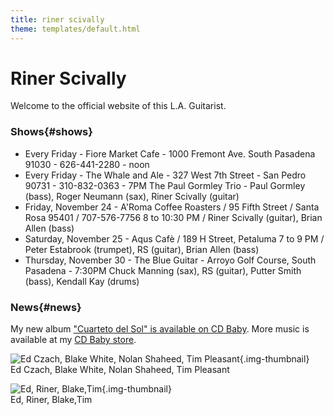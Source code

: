 ```yaml
---
title: riner scivally
theme: templates/default.html
---
```

# Riner Scivally

Welcome to the official website of this L.A. Guitarist. 

### Shows{#shows}

* Every Friday - Fiore Market Cafe - 1000 Fremont Ave. South Pasadena 91030 - 626-441-2280 - noon
* Every Friday - The Whale and Ale - 327 West 7th Street - San Pedro 90731 - 310-832-0363 - 7PM
   The Paul Gormley Trio - Paul Gormley (bass), Roger Neumann (sax), Riner Scivally (guitar)
* Friday, November 24 - A'Roma Coffee Roasters / 95 Fifth Street / Santa Rosa 95401 / 707-576-7756
   8 to 10:30 PM / Riner Scivally (guitar), Brian Allen (bass)
* Saturday, November 25 - Aqus Cafè / 189 H Street, Petaluma
   7 to 9 PM  / Peter Estabrook (trumpet), RS (guitar), Brian Allen (bass)
* Thursday, November 30 - The Blue Guitar - Arroyo Golf Course, South Pasadena - 7:30PM
   Chuck Manning (sax), RS (guitar), Putter Smith (bass), Kendall Kay (drums)

### News{#news}

My new album ["Cuarteto del Sol" is available on CD Baby](https://store.cdbaby.com/cd/rinerscivally2).
More music is available at my [CD Baby store](https://store.cdbaby.com/Artist/RinerScivally).

![Ed Czach, Blake White, Nolan Shaheed, Tim Pleasant](/img/cuarteto1.jpg){.img-thumbnail}  
Ed Czach, Blake White, Nolan Shaheed, Tim Pleasant


![Ed, Riner, Blake,Tim](/img/cuarteto2.jpg){.img-thumbnail}  
Ed, Riner, Blake,Tim
